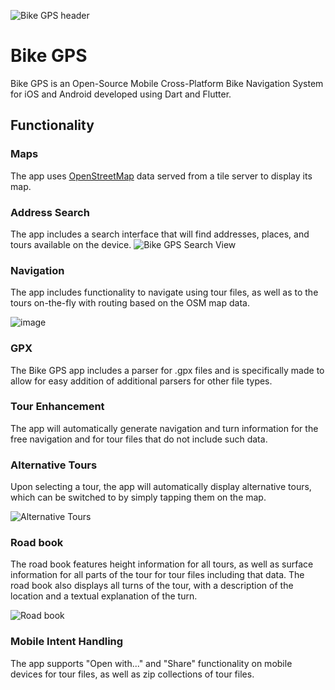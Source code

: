 ![Bike GPS header](https://user-images.githubusercontent.com/69430023/147602595-f3ca8048-dd54-4b7c-86f3-bce8300a63ea.png)


# Bike GPS

Bike GPS is an Open-Source Mobile Cross-Platform Bike Navigation System for iOS and Android developed using Dart and Flutter.

## Functionality

### Maps
The app uses [OpenStreetMap](https://www.openstreetmap.org/) data served from a tile server to display its map.

<div>
  <h3>Address Search</h3>
The app includes a search interface that will find addresses, places, and tours available on the device.

<img src="https://user-images.githubusercontent.com/69430023/147603123-ca972797-7f6e-4323-ad2c-eb6e3e4e510a.png" alt="Bike GPS Search View">
</div>
  
### Navigation
The app includes functionality to navigate using tour files, as well as to the tours on-the-fly with routing based on the OSM map data.

![image](https://user-images.githubusercontent.com/69430023/147603247-aff88a1b-ef48-4bcc-a2ed-9a59fcd9a05b.png)


### GPX
The Bike GPS app includes a parser for .gpx files and is specifically made to allow for easy addition of additional parsers for other file types.

### Tour Enhancement
The app will automatically generate navigation and turn information for the free navigation and for tour files that do not include such data.

### Alternative Tours
Upon selecting a tour, the app will automatically display alternative tours, which can be switched to by simply tapping them on the map.

![Alternative Tours](https://user-images.githubusercontent.com/69430023/147603164-0bd73cc7-b07e-41f3-a1e4-c3ab1f7375e3.png)

### Road book
The road book features height information for all tours, as well as surface information for all parts of the tour for tour files including that data.
The road book also displays all turns of the tour, with a description of the location and a textual explanation of the turn.

![Road book](https://user-images.githubusercontent.com/69430023/147603184-c887e9d1-9e03-4712-8a20-f84866493e91.png)

### Mobile Intent Handling
The app supports "Open with..." and "Share" functionality on mobile devices for tour files, as well as zip collections of tour files.
